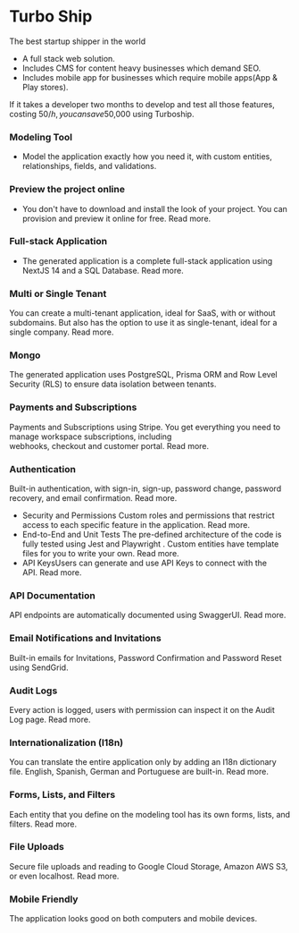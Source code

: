 # Turbo Ship

<!-- [ ] Create 10,000 ft overview content -->

The best startup shipper in the world

- A full stack web solution.
- Includes CMS for content heavy businesses which demand SEO.
- Includes mobile app for businesses which require mobile apps(App & Play stores).

If it takes a developer two months to develop and test all those features, costing $50/h, you can save $50,000 using Turboship.

### Modeling Tool
- Model the application exactly how you need it, with custom entities, relationships, fields, and validations.
### Preview the project online
- You don't have to download and install the look of your project. You can provision and preview it online for free. Read more.
### Full-stack Application
- The generated application is a complete full-stack application using NextJS 14 and a SQL Database. Read more.
### Multi or Single Tenant
You can create a multi-tenant application, ideal for SaaS, with or without subdomains. But also has the option to use it as single-tenant, ideal for a single company. Read more.

### Mongo
The generated application uses PostgreSQL, Prisma ORM and Row Level Security (RLS) to ensure data isolation between tenants.
### Payments and Subscriptions
Payments and Subscriptions using Stripe. You get everything you need to manage workspace subscriptions, including webhooks, checkout and customer portal. Read more.

### Authentication
Built-in authentication, with sign-in, sign-up, password change, password recovery, and email confirmation. Read more.
- Security and Permissions
Custom roles and permissions that restrict access to each specific feature in the application. Read more.
- End-to-End and Unit Tests
The pre-defined architecture of the code is fully tested using Jest and Playwright . Custom entities have template files for you to write your own. Read more.
- API KeysUsers can generate and use API Keys to connect with the API. Read more.
### API Documentation
API endpoints are automatically documented using SwaggerUI. Read more.
### Email Notifications and Invitations
Built-in emails for Invitations, Password Confirmation and Password Reset using SendGrid.
### Audit Logs
Every action is logged, users with permission can inspect it on the Audit Log page. Read more.
### Internationalization (I18n)
You can translate the entire application only by adding an I18n dictionary file. English, Spanish, German and Portuguese are built-in. Read more.
### Forms, Lists, and Filters
Each entity that you define on the modeling tool has its own forms, lists, and filters. Read more.
### File Uploads
Secure file uploads and reading to Google Cloud Storage, Amazon AWS S3, or even localhost. Read more.
### Mobile Friendly
The application looks good on both computers and mobile devices.





